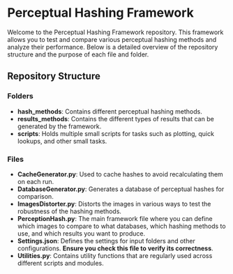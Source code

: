 # Perceptual Hashing Framework

Welcome to the Perceptual Hashing Framework repository. This framework allows you to test and compare various perceptual hashing methods and analyze their performance. Below is a detailed overview of the repository structure and the purpose of each file and folder.

## Repository Structure

### Folders

- **hash_methods**: Contains different perceptual hashing methods.
- **results_methods**: Contains the different types of results that can be generated by the framework.
- **scripts**: Holds multiple small scripts for tasks such as plotting, quick lookups, and other small tasks.

### Files

- **CacheGenerator.py**: Used to cache hashes to avoid recalculating them on each run.
- **DatabaseGenerator.py**: Generates a database of perceptual hashes for comparison.
- **ImagesDistorter.py**: Distorts the images in various ways to test the robustness of the hashing methods.
- **PerceptionHash.py**: The main framework file where you can define which images to compare to what databases, which hashing methods to use, and which results you want to produce.
- **Settings.json**: Defines the settings for input folders and other configurations. **Ensure you check this file to verify its correctness**.
- **Utilities.py**: Contains utility functions that are regularly used across different scripts and modules.
